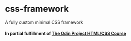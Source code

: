 # css-framework
A fully custom minimal CSS framework

#### In partial fulfillment of [The Odin Project HTML/CSS Course](https://www.theodinproject.com/courses/html5-and-css3/lessons/design-your-own-grid-based-framework)

